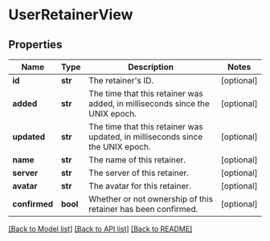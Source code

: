 # UserRetainerView

## Properties
Name | Type | Description | Notes
------------ | ------------- | ------------- | -------------
**id** | **str** | The retainer&#39;s ID. | [optional] 
**added** | **str** | The time that this retainer was added, in milliseconds since the UNIX epoch. | [optional] 
**updated** | **str** | The time that this retainer was updated, in milliseconds since the UNIX epoch. | [optional] 
**name** | **str** | The name of this retainer. | [optional] 
**server** | **str** | The server of this retainer. | [optional] 
**avatar** | **str** | The avatar for this retainer. | [optional] 
**confirmed** | **bool** | Whether or not ownership of this retainer has been confirmed. | [optional] 

[[Back to Model list]](../README.md#documentation-for-models) [[Back to API list]](../README.md#documentation-for-api-endpoints) [[Back to README]](../README.md)



